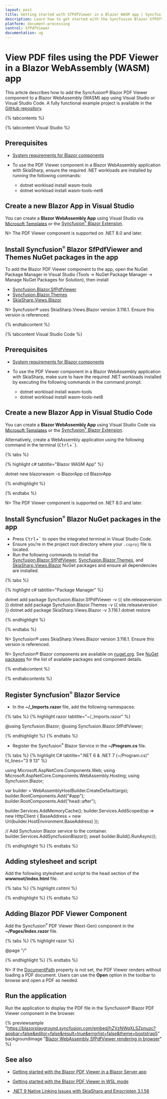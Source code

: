 ```yaml
---
layout: post
title: Getting started with SfPdfViewer in a Blazor WASM app | Syncfusion
description: Learn how to get started with the Syncfusion Blazor SfPdfViewer component in a Blazor WebAssembly (WASM) app.
platform: document-processing
control: SfPdfViewer
documentation: ug
---
```


# View PDF files using the PDF Viewer in a Blazor WebAssembly (WASM) app

This article describes how to add the Syncfusion&reg; Blazor PDF Viewer component to a Blazor WebAssembly (WASM) app using Visual Studio or Visual Studio Code. A fully functional example project is available in the [GitHub repository](https://github.com/SyncfusionExamples/blazor-pdf-viewer-examples/tree/master/Getting%20Started/Client-side%20application).

{% tabcontents %}

{% tabcontent Visual Studio %}

## Prerequisites

* [System requirements for Blazor components](https://blazor.syncfusion.com/documentation/system-requirements)

* To use the PDF Viewer component in a Blazor WebAssembly application with SkiaSharp, ensure the required .NET workloads are installed by running the following commands:
    * dotnet workload install wasm-tools
    * dotnet workload install wasm-tools-net8

## Create a new Blazor App in Visual Studio    

You can create a **Blazor WebAssembly App** using Visual Studio via [Microsoft Templates](https://learn.microsoft.com/en-us/aspnet/core/blazor/tooling?view=aspnetcore-7.0) or the [Syncfusion<sup style="font-size:70%">&reg;</sup> Blazor Extension](https://blazor.syncfusion.com/documentation/visual-studio-integration/template-studio).

N> The PDF Viewer component is supported on .NET 8.0 and later.

## Install Syncfusion<sup style="font-size:70%">&reg;</sup> Blazor SfPdfViewer and Themes NuGet packages in the app

To add the Blazor PDF Viewer component to the app, open the NuGet Package Manager in Visual Studio (Tools → NuGet Package Manager → Manage NuGet Packages for Solution), then install

* [Syncfusion.Blazor.SfPdfViewer](https://www.nuget.org/packages/Syncfusion.Blazor.SfPdfViewer) 
* [Syncfusion.Blazor.Themes](https://www.nuget.org/packages/Syncfusion.Blazor.Themes)
* [SkiaSharp.Views.Blazor](https://www.nuget.org/packages/SkiaSharp.Views.Blazor)

N> Syncfusion&reg; uses SkiaSharp.Views.Blazor version 3.116.1. Ensure this version is referenced.

{% endtabcontent %}

{% tabcontent Visual Studio Code %}

## Prerequisites

* [System requirements for Blazor components](https://blazor.syncfusion.com/documentation/system-requirements)

* To use the PDF Viewer component in a Blazor WebAssembly application with SkiaSharp, make sure to have the required .NET workloads installed by executing the following commands in the command prompt.
    * dotnet workload install wasm-tools
    * dotnet workload install wasm-tools-net8

## Create a new Blazor App in Visual Studio Code

You can create a **Blazor WebAssembly App** using Visual Studio Code via [Microsoft Templates](https://learn.microsoft.com/en-us/aspnet/core/blazor/tooling?view=aspnetcore-7.0&pivots=vsc) or the [Syncfusion<sup style="font-size:70%">&reg;</sup> Blazor Extension](https://blazor.syncfusion.com/documentation/visual-studio-code-integration/create-project).

Alternatively, create a WebAssembly application using the following command in the terminal (<kbd>Ctrl</kbd>+<kbd>`</kbd>).

{% tabs %}

{% highlight c# tabtitle="Blazor WASM App" %}

dotnet new blazorwasm -o BlazorApp
cd BlazorApp

{% endhighlight %}

{% endtabs %}

N> The PDF Viewer component is supported on .NET 8.0 and later.

## Install Syncfusion<sup style="font-size:70%">&reg;</sup> Blazor NuGet packages in the app

* Press <kbd>Ctrl</kbd>+<kbd>`</kbd> to open the integrated terminal in Visual Studio Code.
* Ensure you’re in the project root directory where your `.csproj` file is located.
* Run the following commands to install the [Syncfusion.Blazor.SfPdfViewer](https://www.nuget.org/packages/Syncfusion.Blazor.SfPdfViewer), [Syncfusion.Blazor.Themes](https://www.nuget.org/packages/Syncfusion.Blazor.Themes/), and [SkiaSharp.Views.Blazor](https://www.nuget.org/packages/SkiaSharp.Views.Blazor) NuGet packages and ensure all dependencies are installed.

{% tabs %}

{% highlight c# tabtitle="Package Manager" %}

dotnet add package Syncfusion.Blazor.SfPdfViewer -v {{ site.releaseversion }}
dotnet add package Syncfusion.Blazor.Themes -v {{ site.releaseversion }}
dotnet add package SkiaSharp.Views.Blazor -v 3.116.1
dotnet restore

{% endhighlight %}

{% endtabs %}

N> Syncfusion&reg; uses SkiaSharp.Views.Blazor version 3.116.1. Ensure this version is referenced.

N> Syncfusion&reg; Blazor components are available on [nuget.org](https://www.nuget.org/packages?q=syncfusion.blazor). See [NuGet packages](https://blazor.syncfusion.com/documentation/nuget-packages) for the list of available packages and component details.

{% endtabcontent %}

{% endtabcontents %}

## Register Syncfusion<sup style="font-size:70%">&reg;</sup> Blazor Service

* In the **~/_Imports.razor** file, add the following namespaces:

{% tabs %}
{% highlight razor tabtitle="~/_Imports.razor" %}

@using Syncfusion.Blazor;
@using Syncfusion.Blazor.SfPdfViewer;

{% endhighlight %}
{% endtabs %}

* Register the Syncfusion<sup style="font-size:70%">&reg;</sup> Blazor Service in the **~/Program.cs** file.

{% tabs %}
{% highlight C# tabtitle=".NET 6 & .NET 7 (~/Program.cs)" hl_lines="3 9 13" %}

using Microsoft.AspNetCore.Components.Web;
using Microsoft.AspNetCore.Components.WebAssembly.Hosting;
using Syncfusion.Blazor;

var builder = WebAssemblyHostBuilder.CreateDefault(args);
builder.RootComponents.Add<App>("#app");
builder.RootComponents.Add<HeadOutlet>("head::after");

builder.Services.AddMemoryCache();
builder.Services.AddScoped(sp => new HttpClient { BaseAddress = new Uri(builder.HostEnvironment.BaseAddress) });

// Add Syncfusion Blazor service to the container.
builder.Services.AddSyncfusionBlazor();
await builder.Build().RunAsync();

{% endhighlight %}
{% endtabs %}

## Adding stylesheet and script

Add the following stylesheet and script to the head section of the **wwwroot/index.html** file.

{% tabs %}
{% highlight cshtml %}

<head>
    <!-- Syncfusion Blazor PDF Viewer control's theme style sheet -->
    <link href="_content/Syncfusion.Blazor.Themes/bootstrap5.css" rel="stylesheet" />
    <!-- Syncfusion Blazor PDF Viewer control's scripts -->
    <script src="_content/Syncfusion.Blazor.SfPdfViewer/scripts/syncfusion-blazor-sfpdfviewer.min.js" type="text/javascript"></script>
</head>

{% endhighlight %}
{% endtabs %}

## Adding Blazor PDF Viewer Component

Add the Syncfusion<sup style="font-size:70%">&reg;</sup> PDF Viewer (Next-Gen) component in the **~/Pages/Index.razor** file.

{% tabs %}
{% highlight razor %}

@page "/"

<SfPdfViewer2 DocumentPath="https://cdn.syncfusion.com/content/pdf/pdf-succinctly.pdf"
              Height="100%"
              Width="100%">
</SfPdfViewer2>

{% endhighlight %}
{% endtabs %}

N> If the [DocumentPath](https://help.syncfusion.com/cr/blazor/Syncfusion.Blazor.SfPdfViewer.PdfViewerBase.html#Syncfusion_Blazor_SfPdfViewer_PdfViewerBase_DocumentPath) property is not set, the PDF Viewer renders without loading a PDF document. Users can use the **Open** option in the toolbar to browse and open a PDF as needed.

## Run the application

Run the application to display the PDF file in the Syncfusion&reg; Blazor PDF Viewer component in the browser.

{% previewsample "https://blazorplayground.syncfusion.com/embed/hZVzNWqXLSZpnuzc?appbar=false&editor=false&result=true&errorlist=false&theme=bootstrap5" backgroundimage "[Blazor WebAssembly SfPdfViewer rendering in browser](gettingstarted-images/blazor-pdfviewer.png)" %}

## See also

* [Getting started with the Blazor PDF Viewer in a Blazor Server app](./server-side-application)

* [Getting started with the Blazor PDF Viewer in WSL mode](./wsl-application)

* [.NET 9 Native Linking Issues with SkiaSharp and Emscripten 3.1.56](https://help.syncfusion.com/document-processing/faq/how-to-fix-skiasharp-native-reference-issue-in-blazor-net90-app)